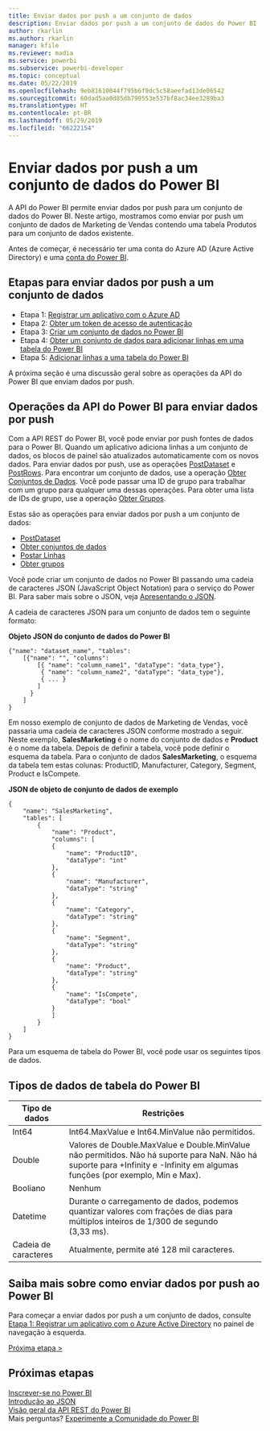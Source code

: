 ```yaml
---
title: Enviar dados por push a um conjunto de dados
description: Enviar dados por push a um conjunto de dados do Power BI
author: rkarlin
ms.author: rkarlin
manager: kfile
ms.reviewer: madia
ms.service: powerbi
ms.subservice: powerbi-developer
ms.topic: conceptual
ms.date: 05/22/2019
ms.openlocfilehash: 9eb81610044f795b6f9dc5c58aeefad13de06542
ms.sourcegitcommit: 60dad5aa0d85db790553e537bf8ac34ee3289ba3
ms.translationtype: HT
ms.contentlocale: pt-BR
ms.lasthandoff: 05/29/2019
ms.locfileid: "66222154"
---
```

# <a name="push-data-into-a-power-bi-dataset"></a>Enviar dados por push a um conjunto de dados do Power BI

A API do Power BI permite enviar dados por push para um conjunto de dados do Power BI. Neste artigo, mostramos como enviar por push um conjunto de dados de Marketing de Vendas contendo uma tabela Produtos para um conjunto de dados existente.

Antes de começar, é necessário ter uma conta do Azure AD (Azure Active Directory) e uma [conta do Power BI](create-an-azure-active-directory-tenant.md).

## <a name="steps-to-push-data-into-a-dataset"></a>Etapas para enviar dados por push a um conjunto de dados

* Etapa 1: [Registrar um aplicativo com o Azure AD](walkthrough-push-data-register-app-with-azure-ad.md)
* Etapa 2: [Obter um token de acesso de autenticação](walkthrough-push-data-get-token.md)
* Etapa 3: [Criar um conjunto de dados no Power BI](walkthrough-push-data-create-dataset.md)
* Etapa 4: [Obter um conjunto de dados para adicionar linhas em uma tabela do Power BI](walkthrough-push-data-get-datasets.md)
* Etapa 5: [Adicionar linhas a uma tabela do Power BI](walkthrough-push-data-add-rows.md)

A próxima seção é uma discussão geral sobre as operações da API do Power BI que enviam dados por push.

## <a name="power-bi-api-operations-to-push-data"></a>Operações da API do Power BI para enviar dados por push

Com a API REST do Power BI, você pode enviar por push fontes de dados para o Power BI. Quando um aplicativo adiciona linhas a um conjunto de dados, os blocos de painel são atualizados automaticamente com os novos dados. Para enviar dados por push, use as operações [PostDataset](https://docs.microsoft.com/rest/api/power-bi/pushdatasets/datasets_postdataset) e [PostRows](https://docs.microsoft.com/rest/api/power-bi/pushdatasets/datasets_postrows). Para encontrar um conjunto de dados, use a operação [Obter Conjuntos de Dados](https://docs.microsoft.com/rest/api/power-bi/datasets/getdatasets). Você pode passar uma ID de grupo para trabalhar com um grupo para qualquer uma dessas operações. Para obter uma lista de IDs de grupo, use a operação [Obter Grupos](https://docs.microsoft.com/rest/api/power-bi/groups/getgroups).

Estas são as operações para enviar dados por push a um conjunto de dados:

* [PostDataset](https://docs.microsoft.com/rest/api/power-bi/pushdatasets/datasets_postdataset)
* [Obter conjuntos de dados](https://docs.microsoft.com/rest/api/power-bi/datasets/getdatasets)
* [Postar Linhas](https://docs.microsoft.com/rest/api/power-bi/pushdatasets/datasets_postrows)
* [Obter grupos](https://docs.microsoft.com/rest/api/power-bi/groups/getgroups)

Você pode criar um conjunto de dados no Power BI passando uma cadeia de caracteres JSON (JavaScript Object Notation) para o serviço do Power BI. Para saber mais sobre o JSON, veja [Apresentando o JSON](http://json.org/).

A cadeia de caracteres JSON para um conjunto de dados tem o seguinte formato:

**Objeto JSON do conjunto de dados do Power BI**

    {"name": "dataset_name", "tables":
        [{"name": "", "columns":
            [{ "name": "column_name1", "dataType": "data_type"},
             { "name": "column_name2", "dataType": "data_type"},
             { ... }
            ]
          }
        ]
    }

Em nosso exemplo de conjunto de dados de Marketing de Vendas, você passaria uma cadeia de caracteres JSON conforme mostrado a seguir. Neste exemplo, **SalesMarketing** é o nome do conjunto de dados e **Product** é o nome da tabela. Depois de definir a tabela, você pode definir o esquema da tabela. Para o conjunto de dados **SalesMarketing**, o esquema da tabela tem estas colunas: ProductID, Manufacturer, Category, Segment, Product e IsCompete.

**JSON de objeto de conjunto de dados de exemplo**

    {
        "name": "SalesMarketing",
        "tables": [
            {
                "name": "Product",
                "columns": [
                {
                    "name": "ProductID",
                    "dataType": "int"
                },
                {
                    "name": "Manufacturer",
                    "dataType": "string"
                },
                {
                    "name": "Category",
                    "dataType": "string"
                },
                {
                    "name": "Segment",
                    "dataType": "string"
                },
                {
                    "name": "Product",
                    "dataType": "string"
                },
                {
                    "name": "IsCompete",
                    "dataType": "bool"
                }
                ]
            }
        ]
    }

Para um esquema de tabela do Power BI, você pode usar os seguintes tipos de dados.

## <a name="power-bi-table-data-types"></a>Tipos de dados de tabela do Power BI

| **Tipo de dados** | **Restrições** |
| --- | --- |
| Int64 |Int64.MaxValue e Int64.MinValue não permitidos. |
| Double |Valores de Double.MaxValue e Double.MinValue não permitidos. Não há suporte para NaN. Não há suporte para +Infinity e -Infinity em algumas funções (por exemplo, Min e Max). |
| Booliano |Nenhum |
| Datetime |Durante o carregamento de dados, podemos quantizar valores com frações de dias para múltiplos inteiros de 1/300 de segundo (3,33 ms). |
| Cadeia de caracteres |Atualmente, permite até 128 mil caracteres. |

## <a name="learn-more-about-pushing-data-into-power-bi"></a>Saiba mais sobre como enviar dados por push ao Power BI

Para começar a enviar dados por push a um conjunto de dados, consulte [Etapa 1: Registrar um aplicativo com o Azure Active Directory](walkthrough-push-data-register-app-with-azure-ad.md) no painel de navegação à esquerda.

[Próxima etapa >](walkthrough-push-data-register-app-with-azure-ad.md)

## <a name="next-steps"></a>Próximas etapas

[Inscrever-se no Power BI](create-an-azure-active-directory-tenant.md)  
[Introdução ao JSON](http://json.org/)  
[Visão geral da API REST do Power BI](overview-of-power-bi-rest-api.md)  
Mais perguntas? [Experimente a Comunidade do Power BI](http://community.powerbi.com/)